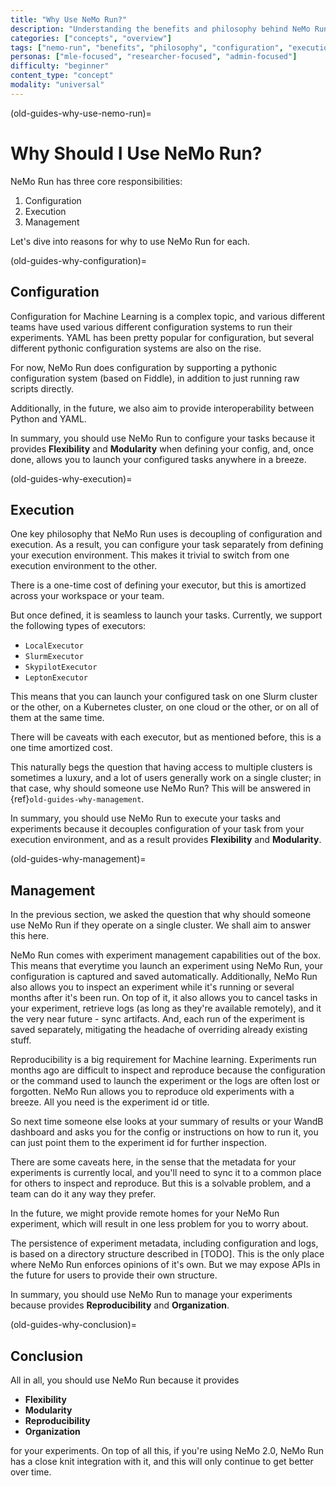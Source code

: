 ```yaml
---
title: "Why Use NeMo Run?"
description: "Understanding the benefits and philosophy behind NeMo Run for ML experiment management"
categories: ["concepts", "overview"]
tags: ["nemo-run", "benefits", "philosophy", "configuration", "execution", "management"]
personas: ["mle-focused", "researcher-focused", "admin-focused"]
difficulty: "beginner"
content_type: "concept"
modality: "universal"
---
```


(old-guides-why-use-nemo-run)=
# Why Should I Use NeMo Run?

NeMo Run has three core responsibilities:

1. Configuration
2. Execution
3. Management

Let's dive into reasons for why to use NeMo Run for each.

(old-guides-why-configuration)=
## Configuration

Configuration for Machine Learning is a complex topic, and various different teams have used various different configuration systems to run their experiments. YAML has been pretty popular for configuration, but several different pythonic configuration systems are also on the rise.

For now, NeMo Run does configuration by supporting a pythonic configuration system (based on Fiddle), in addition to just running raw scripts directly.

Additionally, in the future, we also aim to provide interoperability between Python and YAML.

In summary, you should use NeMo Run to configure your tasks because it provides **Flexibility** and **Modularity** when defining your config, and, once done, allows you to launch your configured tasks anywhere in a breeze.

(old-guides-why-execution)=
## Execution

One key philosophy that NeMo Run uses is decoupling of configuration and execution. As a result, you can configure your task separately from defining your execution environment. This makes it trivial to switch from one execution environment to the other.

There is a one-time cost of defining your executor, but this is amortized across your workspace or your team.

But once defined, it is seamless to launch your tasks. Currently, we support the following types of executors:

- `LocalExecutor`
- `SlurmExecutor`
- `SkypilotExecutor`
- `LeptonExecutor`

This means that you can launch your configured task on one Slurm cluster or the other, on a Kubernetes cluster, on one cloud or the other, or on all of them at the same time.

There will be caveats with each executor, but as mentioned before, this is a one time amortized cost.

This naturally begs the question that having access to multiple clusters is sometimes a luxury, and a lot of users generally work on a single cluster; in that case, why should someone use NeMo Run? This will be answered in {ref}`old-guides-why-management`.

In summary, you should use NeMo Run to execute your tasks and experiments because it decouples configuration of your task from your execution environment, and as a result provides **Flexibility** and **Modularity**.

(old-guides-why-management)=
## Management

In the previous section, we asked the question that why should someone use NeMo Run if they operate on a single cluster. We shall aim to answer this here.

NeMo Run comes with experiment management capabilities out of the box. This means that everytime you launch an experiment using NeMo Run, your configuration is captured and saved automatically. Additionally, NeMo Run also allows you to inspect an experiment while it's running or several months after it's been run. On top of it, it also allows you to cancel tasks in your experiment, retrieve logs (as long as they're available remotely), and it the very near future - sync artifacts. And, each run of the experiment is saved separately, mitigating the headache of overriding already existing stuff.

Reproducibility is a big requirement for Machine learning. Experiments run months ago are difficult to inspect and reproduce because the configuration or the command used to launch the experiment or the logs are often lost or forgotten. NeMo Run allows you to reproduce old experiments with a breeze. All you need is the experiment id or title.

So next time someone else looks at your summary of results or your WandB dashboard and asks you for the config or instructions on how to run it, you can just point them to the experiment id for further inspection.

There are some caveats here, in the sense that the metadata for your experiments is currently local, and you'll need to sync it to a common place for others to inspect and reproduce. But this is a solvable problem, and a team can do it any way they prefer.

In the future, we might provide remote homes for your NeMo Run experiment, which will result in one less problem for you to worry about.

The persistence of experiment metadata, including configuration and logs, is based on a directory structure described in [TODO]. This is the only place where NeMo Run enforces opinions of it's own. But we may expose APIs in the future for users to provide their own structure.

In summary, you should use NeMo Run to manage your experiments because provides **Reproducibility** and **Organization**.

(old-guides-why-conclusion)=
## Conclusion

All in all, you should use NeMo Run because it provides

- **Flexibility**
- **Modularity**
- **Reproducibility**
- **Organization**

for your experiments. On top of all this, if you're using NeMo 2.0, NeMo Run has a close knit integration with it, and this will only continue to get better over time.
